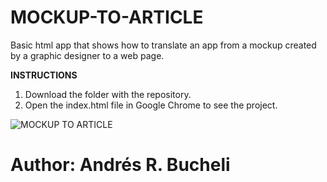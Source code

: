 # MOCKUP-TO-ARTICLE

Basic html app that shows how to translate an app from a mockup created by a graphic designer to a web page.

<strong>INSTRUCTIONS</strong>

1. Download the folder with the repository.
2. Open the index.html file in Google Chrome to see the project. 

![MOCKUP TO ARTICLE](https://github.com/anferebu/PROJECT-MOCKUP-TO-ARTICLE/blob/master/MOCKUP%20TO%20ARTICLE.jpg)

# Author: Andrés R. Bucheli
